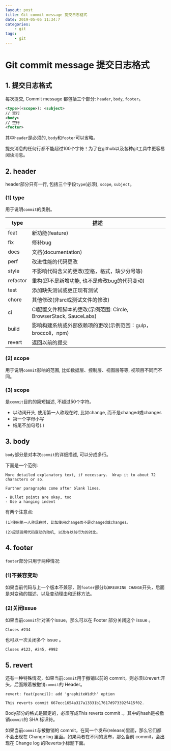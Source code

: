 ```yaml
---
layout: post
title: Git commit message 提交日志格式
date: 2019-05-05 11:34:7
categories:
    - git
tags:
    - git
---
```


# Git commit message 提交日志格式

## 1. 提交日志格式

每次提交, Commit message 都包括三个部分: `header`, `body`, `footer`。

```xml
<type>(<scope>): <subject>
// 空行
<body>
// 空行
<footer>
```

其中`header`是必须的, `body`和`footer`可以省略。

提交消息的任何行都不能超过100个字符！为了在github以及各种git工具中更容易阅读消息。

## 2. header

header部分只有一行, 包括三个字段`type`(必须), `scope`, `subject`。

### (1) type

用于说明`commit`的类别。

|type|描述|
|---|---|
|feat|新功能(feature)|
|fix|修补bug|
|docs|文档(documentation)|
|perf|改进性能的代码更改|
|style|不影响代码含义的更改(空格，格式，缺少分号等)|
|refactor|重构(即不是新增功能, 也不是修改bug的代码变动)|
|test|添加缺失测试或更正现有测试|
|chore|其他修改(非src或测试文件的修改)|
|ci|CI配置文件和脚本的更改(示例范围: Circle, BrowserStack, SauceLabs)|
|build|影响构建系统或外部依赖项的更改(示例范围：gulp，broccoli，npm)|
|revert|返回以前的提交|

### (2) scope

用于说明`commit`影响的范围, 比如数据层、控制层、视图层等等, 视项目不同而不同。

### (3) scope

是`commit`目的的简短描述, 不超过50个字符。

- 以动词开头, 使用第一人称现在时, 比如change, 而不是changed或changes
- 第一个字母小写
- 结尾不加句号(.)

## 3. body

`body`部分是对本次`commit`的详细描述, 可以分成多行。

下面是一个范例:

```text
More detailed explanatory text, if necessary.  Wrap it to about 72 characters or so. 

Further paragraphs come after blank lines.

- Bullet points are okay, too
- Use a hanging indent
```

有两个注意点:

```text
(1)使用第一人称现在时, 比如使用change而不是changed或changes。

(2)应该说明代码变动的动机, 以及与以前行为的对比。
```

## 4. footer

`footer`部分只用于两种情况:

### (1)不兼容变动

如果当前代码与上一个版本不兼容，则`footer`部分以`BREAKING CHANGE`开头，后面是对变动的描述、以及变动理由和迁移方法。

### (2)关闭Issue

如果当前`commit`针对某个issue，那么可以在 Footer 部分关闭这个 issue 。

```text
Closes #234
```

也可以一次关闭多个 issue 。

```text
Closes #123, #245, #992
```

## 5. revert

还有一种特殊情况，如果当前`commit`用于撤销以前的 commit，则必须以revert:开头，后面跟着被撤销`commit`的 Header。

```text
revert: feat(pencil): add 'graphiteWidth' option

This reverts commit 667ecc1654a317a13331b17617d973392f415f02.
```

Body部分的格式是固定的，必须写成This reverts commit <hash>.，其中的hash是被撤销`commit`的 SHA 标识符。

如果当前`commit`与被撤销的 commit，在同一个发布(release)里面，那么它们都不会出现在 Change log 里面。如果两者在不同的发布，那么当前 commit，会出现在 Change log 的Reverts小标题下面。
